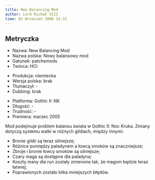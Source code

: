 ```yaml
---
title: New Balancing Mod
author: Lord Michał VIII
time: 02 Wrzesień 2008 14:33
---
```


## Metryczka

<!-- -->
- Nazwa: New Balancing Mod
- Nazwa polska: Nowy balansowy mod
- Gatunek: patchemods
- Twórca: HCl

<!-- -->
- Produkcja: niemiecka
- Wersja polska: brak
- Tłumaczył: -
- Dubbing: brak

<!-- -->
- Platforma: Gothic II: NK
- Długość: -
- Trudność: -
- Premiera: marzec 2005

Mod podejmuje problem balansu świata w Gothic II: Noc Kruka. Zmiany dotyczą systemu walki w różnych gildiach, między innymi:
- Bronie gildii są teraz silniejsze;
- Różnice pomiędzy paladynem a łowcą smoków są znaczniejsze;
- Zbroje i bronie łowcy smoków są silniejsze;
- Czary maga są dostępne dla paladyna;
- Koszty many dla run zostały zmienone tak, że magom będzie teraz łatwiej;
- Poprawionych zostało kilka mniejszych błędów.